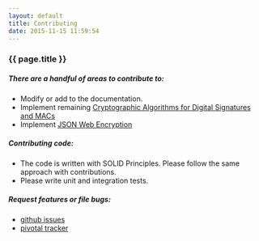 ```yaml
---
layout: default
title: Contributing
date: 2015-11-15 11:59:54
---
```


### {{ page.title }} ###

##### There are a handful of areas to contribute to: ##### 

- Modify or add to the documentation.
- Implement remaining [Cryptographic Algorithms for Digital Signatures and MACs](https://tools.ietf.org/html/rfc7518#section-3)
- Implement [JSON Web Encryption](https://tools.ietf.org/html/rfc7516#section-1)


##### Contributing code: ##### 

- The code is written with SOLID Principles. Please follow the same approach with contributions.
- Please write unit and integration tests.


##### Request features or file bugs: ##### 

- [github issues](https://github.com/RootServices/jwt/issues)
- [pivotal tracker](https://www.pivotaltracker.com/n/projects/1404556)